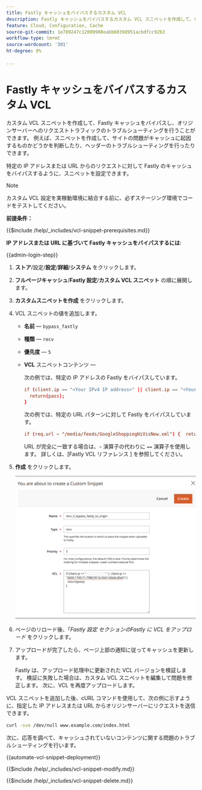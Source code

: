 ```yaml
---
title: Fastly キャッシュをバイパスするカスタム VCL
description: Fastly キャッシュをバイパスするカスタム VCL スニペットを作成して、オリジンサーバーへのリクエストトラフィックをトラブルシューティングします。
feature: Cloud, Configuration, Cache
source-git-commit: 1e789247c12009908eabb6039d951acbdfcc9263
workflow-type: tm+mt
source-wordcount: '301'
ht-degree: 0%

---
```


# Fastly キャッシュをバイパスするカスタム VCL

カスタム VCL スニペットを作成して、Fastly キャッシュをバイパスし、オリジンサーバーへのリクエストトラフィックのトラブルシューティングを行うことができます。 例えば、スニペットを作成して、サイトの問題がキャッシュに起因するものかどうかを判断したり、ヘッダーのトラブルシューティングを行ったりできます。

特定の IP アドレスまたは URL からのリクエストに対して Fastly のキャッシュをバイパスするように、スニペットを設定できます。

>[!NOTE]
>
>カスタム VCL 設定を実稼動環境に結合する前に、必ずステージング環境でコードをテストしてください。

**前提条件：**

{{$include /help/_includes/vcl-snippet-prerequisites.md}}

**IP アドレスまたは URL に基づいて Fastly キャッシュをバイパスするには**:

{{admin-login-step}}

1. **ストア**/設定/**設定**/**詳細**/**システム** をクリックします。

1. **フルページキャッシュ**/**Fastly 設定**/**カスタム VCL スニペット** の順に展開します。

1. **カスタムスニペットを作成** をクリックします。

1. VCL スニペットの値を追加します。

   - **名前** — `bypass_fastly`

   - **種類** — `recv`

   - **優先度** — `5`

   - **VCL** スニペットコンテンツ —

     次の例では、特定の IP アドレスの Fastly をバイパスしています。

     ```conf
     if (client.ip == "<Your IPv4 IP address>" || client.ip == "<Your IPv6 IP address>") {
       return(pass);
     }
     ```

     次の例では、特定の URL パターンに対して Fastly をバイパスしています。

     ```conf
     if (req.url ~ "/media/feeds/GoogleShoppingHiVisNew.xml") {  return (pass);}
     ```

     URL が完全に一致する場合は、`~` 演算子の代わりに `==` 演算子を使用します。 詳しくは、[Fastly VCL リファレンス ] を参照してください。

1. **作成** をクリックします。

   ![Fastly バイパス VCL スニペットの作成 ](/help/assets/cdn/fastly-create-bypass-snippet.png)

1. ページのリロード後、「**Fastly 設定 *セクションの**&#x200B;Fastly に VCL をアップロード* をクリックします。

1. アップロードが完了したら、ページ上部の通知に従ってキャッシュを更新します。

   Fastly は、アップロード処理中に更新された VCL バージョンを検証します。 検証に失敗した場合は、カスタム VCL スニペットを編集して問題を修正します。 次に、VCL を再度アップロードします。

VCL スニペットを追加した後、cURL コマンドを使用して、次の例に示すように、指定した IP アドレスまたは URL からオリジンサーバーにリクエストを送信できます。

```bash
curl -svo /dev/null www.example.com/index.html
```

次に、応答を調べて、キャッシュされていないコンテンツに関する問題のトラブルシューティングを行います。

{{automate-vcl-snippet-deployment}}

{{$include /help/_includes/vcl-snippet-modify.md}}

{{$include /help/_includes/vcl-snippet-delete.md}}

<!--External link definitions-->

[Fastly VCL 参照]: https://docs.fastly.com/vcl/
